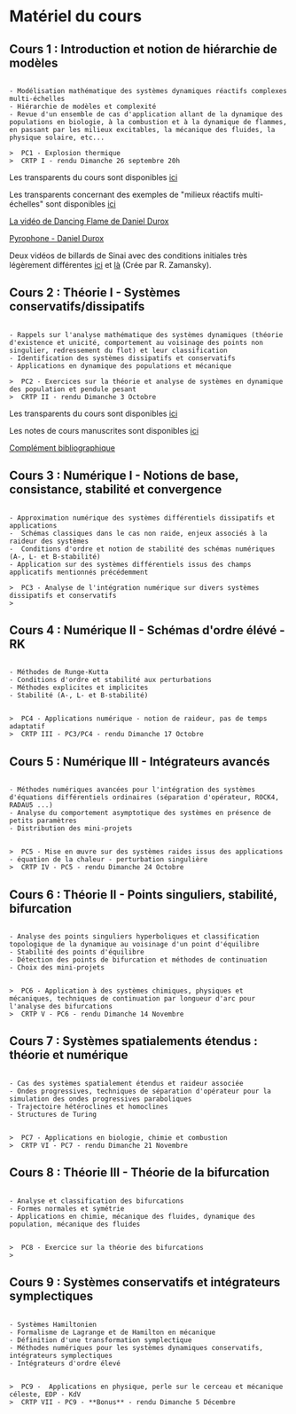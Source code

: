 # Matériel du cours

## Cours 1 : Introduction et notion de hiérarchie de modèles

```{admonition} Lundi 20 Septembre

- Modélisation mathématique des systèmes dynamiques réactifs complexes multi-échelles
- Hiérarchie de modèles et complexité
- Revue d'un ensemble de cas d'application allant de la dynamique des populations en biologie, à la combustion et à la dynamique de flammes, en passant par les milieux excitables, la mécanique des fluides, la physique solaire, etc... 

>  PC1 - Explosion thermique  
>  CRTP I - rendu Dimanche 26 septembre 20h  

```

Les transparents du cours sont disponibles [ici](https://moodle.polytechnique.fr/pluginfile.php/318423/mod_folder/content/0/MAP551_Intro_Massot_2021_2022.pdf?forcedownload=1)

Les transparents concernant des exemples de "milieux réactifs multi-échelles" sont disponibles [ici](https://moodle.polytechnique.fr/pluginfile.php/318423/mod_folder/content/0/Exemples_CoursMAP551_2021_2022_Slides.pdf?forcedownload=1)

[La vidéo de Dancing Flame de Daniel Durox](https://youtu.be/oTzOHjhBZFY)

[Pyrophone - Daniel Durox](https://www.youtube.com/watch?v=rI37T3vA7fM)

Deux vidéos de billards de Sinai avec des conditions initiales très légèrement différentes [ici](https://moodle.polytechnique.fr/pluginfile.php/318423/mod_folder/content/0/sinai.mp4?forcedownload=1) et [là](https://moodle.polytechnique.fr/pluginfile.php/318423/mod_folder/content/0/sinai1.mp4?forcedownload=1) (Crée par R. Zamansky).

## Cours 2 : Théorie I - Systèmes conservatifs/dissipatifs


```{admonition} Lundi 27 Septembre

- Rappels sur l'analyse mathématique des systèmes dynamiques (théorie d'existence et unicité, comportement au voisinage des points non singulier, redressement du flot) et leur classification 
- Identification des systèmes dissipatifs et conservatifs 
- Applications en dynamique des populations et mécanique 

>  PC2 - Exercices sur la théorie et analyse de systèmes en dynamique des population et pendule pesant  
>  CRTP II - rendu Dimanche 3 Octobre   

```

Les transparents du cours sont disponibles [ici](https://moodle.polytechnique.fr/pluginfile.php/318425/mod_folder/content/0/presMAP551_Cours2_Sept2021.pdf?forcedownload=1)

Les notes de cours manuscrites sont disponibles [ici](https://moodle.polytechnique.fr/pluginfile.php/318425/mod_folder/content/0/MAP551_Massot_Series_20212022_Notes_de_Cours2.pdf?forcedownload=1)

[Complément bibliographique](https://moodle.polytechnique.fr/pluginfile.php/318425/mod_folder/content/0/MAP551_histoire_theorie_Cours2_Massot_2021_2022.zip?forcedownload=1)

## Cours 3 : Numérique I - Notions de base, consistance, stabilité et convergence


```{admonition} Lundi 4 Octobre

- Approximation numérique des systèmes différentiels dissipatifs et applications
-  Schémas classiques dans le cas non raide, enjeux associés à la raideur des systèmes 
-  Conditions d'ordre et notion de stabilité des schémas numériques (A-, L- et B-stabilité) 
- Application sur des systèmes différentiels issus des champs applicatifs mentionnés précédemment  

>  PC3 - Analyse de l'intégration numérique sur divers systèmes dissipatifs et conservatifs  
>   

```


## Cours 4 : Numérique II - Schémas d'ordre élévé - RK


```{admonition} Lundi 11 Octobre

- Méthodes de Runge-Kutta 
- Conditions d'ordre et stabilité aux perturbations 
- Méthodes explicites et implicites 
- Stabilité (A-, L- et B-stabilité) 


>  PC4 - Applications numérique - notion de raideur, pas de temps adaptatif  
>  CRTP III - PC3/PC4 - rendu Dimanche 17 Octobre  

```


## Cours 5 : Numérique III - Intégrateurs avancés


```{admonition} Lundi 18 Octobre

- Méthodes numériques avancées pour l'intégration des systèmes d'équations différentiels ordinaires (séparation d'opérateur, ROCK4, RADAU5 ...)  
- Analyse du comportement asymptotique des systèmes en présence de petits paramètres  
- Distribution des mini-projets 


>  PC5 - Mise en œuvre sur des systèmes raides issus des applications - équation de la chaleur - perturbation singulière 
>  CRTP IV - PC5 - rendu Dimanche 24 Octobre  

```
 
## Cours 6 : Théorie II - Points singuliers, stabilité, bifurcation


```{admonition} Lundi 8 Novembre

- Analyse des points singuliers hyperboliques et classification topologique de la dynamique au voisinage d'un point d'équilibre 
- Stabilité des points d'équilibre 
- Détection des points de bifurcation et méthodes de continuation  
- Choix des mini-projets 


>  PC6 - Application à des systèmes chimiques, physiques et mécaniques, techniques de continuation par longueur d'arc pour l'analyse des bifurcations
>  CRTP V - PC6 - rendu Dimanche 14 Novembre 

```

## Cours 7 : Systèmes spatialements étendus : théorie et numérique


```{admonition} Lundi 15 Novembre

- Cas des systèmes spatialement étendus et raideur associée
- Ondes progressives, techniques de séparation d'opérateur pour la simulation des ondes progressives paraboliques   
- Trajectoire hétéroclines et homoclines  
- Structures de Turing  


>  PC7 - Applications en biologie, chimie et combustion
>  CRTP VI - PC7 - rendu Dimanche 21 Novembre 

```

## Cours 8 : Théorie III - Théorie de la bifurcation


```{admonition} Lundi 22 Novembre

- Analyse et classification des bifurcations   
- Formes normales et symétrie     
- Applications en chimie, mécanique des fluides, dynamique des population, mécanique des fluides      


>  PC8 - Exercice sur la théorie des bifurcations  
>  

```

## Cours 9 : Systèmes conservatifs et intégrateurs symplectiques


```{admonition} Lundi 29 Novembre

- Systèmes Hamiltonien  
- Formalisme de Lagrange et de Hamilton en mécanique  
- Définition d'une transformation symplectique  
- Méthodes numériques pour les systèmes dynamiques conservatifs, intégrateurs symplectiques  
- Intégrateurs d'ordre élevé  


>  PC9 -  Applications en physique, perle sur le cerceau et mécanique céleste, EDP - KdV  
>  CRTP VII - PC9 - **Bonus** - rendu Dimanche 5 Décembre 

```


